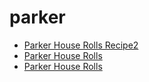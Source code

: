 # parker

 * [Parker House Rolls Recipe2](../../index/p/parker-house-rolls-recipe2.json)
 * [Parker House Rolls](../../index/p/parker-house-rolls.json)
 * [Parker House Rolls](../../index/p/parker-house-rolls.json)
